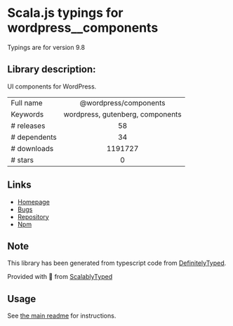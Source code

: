 
# Scala.js typings for wordpress__components

Typings are for version 9.8

## Library description:
UI components for WordPress.

|                    |                 |
| ------------------ | :-------------: |
| Full name          | @wordpress/components |
| Keywords           | wordpress, gutenberg, components |
| # releases         | 58 |
| # dependents       | 34 |
| # downloads        | 1191727 |
| # stars            | 0 |

## Links
- [Homepage](https://github.com/WordPress/gutenberg/tree/HEAD/packages/components/README.md)
- [Bugs](https://github.com/WordPress/gutenberg/issues)
- [Repository](https://github.com/WordPress/gutenberg)
- [Npm](https://www.npmjs.com/package/%40wordpress%2Fcomponents)
    


## Note
This library has been generated from typescript code from [DefinitelyTyped](https://definitelytyped.org).

Provided with :purple_heart: from [ScalablyTyped](https://github.com/oyvindberg/ScalablyTyped)

## Usage
See [the main readme](../../readme.md) for instructions.


